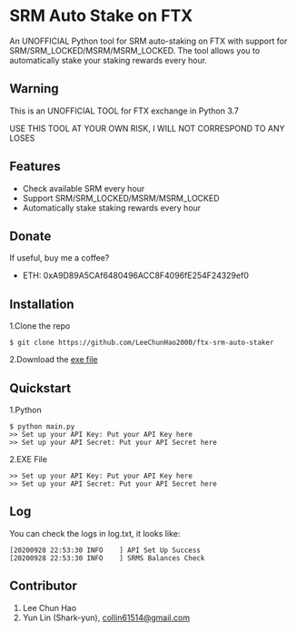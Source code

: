 # SRM Auto Stake on FTX

An UNOFFICIAL Python tool for SRM auto-staking on FTX with support for SRM/SRM_LOCKED/MSRM/MSRM_LOCKED. The tool allows you to automatically stake your staking rewards every hour.

## Warning

This is an UNOFFICIAL TOOL for FTX exchange in Python 3.7

USE THIS TOOL AT YOUR OWN RISK, I WILL NOT CORRESPOND TO ANY LOSES

## Features

- Check available SRM every hour
- Support SRM/SRM_LOCKED/MSRM/MSRM_LOCKED
- Automatically stake staking rewards every hour

## Donate

If useful, buy me a coffee?

- ETH: 0xA9D89A5CAf6480496ACC8F4096fE254F24329ef0

## Installation

1.Clone the repo

    $ git clone https://github.com/LeeChunHao2000/ftx-srm-auto-staker

2.Download the [exe file](https://github.com/LeeChunHao2000/ftx-srm-auto-staker/raw/master/SRM-Auto-Staker.exe)

## Quickstart

1.Python

    $ python main.py
    >> Set up your API Key: Put your API Key here
    >> Set up your API Secret: Put your API Secret here

2.EXE File

    >> Set up your API Key: Put your API Key here
    >> Set up your API Secret: Put your API Secret here

## Log

You can check the logs in log.txt, it looks like:

    [20200928 22:53:30 INFO    ] API Set Up Success
    [20200928 22:53:30 INFO    ] SRMS Balances Check

## Contributor

1. Lee Chun Hao
2. Yun Lin (Shark-yun), collin61514@gmail.com